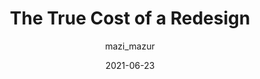 ---
author: mazi_mazur
date: 2021-06-23
layout: post.njk
publisher: uxdesigncc
tags:
  - meta
  - redesign
target_url: https://uxdesign.cc/the-true-cost-of-a-redesign-a52c67c5bbbd
title: The True Cost of a Redesign
---